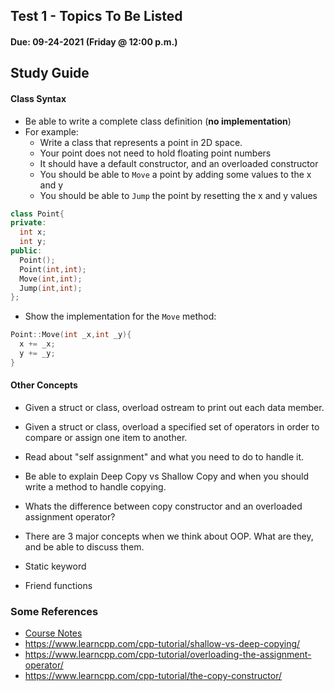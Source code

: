 ## Test 1 - Topics To Be Listed
#### Due: 09-24-2021 (Friday @ 12:00 p.m.)

## Study Guide



#### Class Syntax

- Be able to write a complete class definition (**no implementation**)
- For example: 
  - Write a class that represents a point in 2D space.
  - Your point does not need to hold floating point numbers 
  - It should have a default constructor, and an overloaded constructor
  - You should be able to `Move` a point by adding some values to the x and y 
  - You should be able to `Jump` the point by resetting the x and y values

```cpp
class Point{
private:
  int x;
  int y;
public:
  Point();
  Point(int,int);
  Move(int,int);
  Jump(int,int);
};
```

- Show the implementation for the `Move` method:

```cpp
Point::Move(int _x,int _y){
  x += _x;
  y += _y;
}
```

#### Other Concepts

- Given a struct or class, overload ostream to print out each data member.

- Given a struct or class, overload a specified set of operators in order to compare or assign
  one item to another.

- Read about "self assignment" and what you need to do to handle it.

- Be able to explain Deep Copy vs Shallow Copy and when you should write a method to handle copying.

- Whats the difference between copy constructor and an overloaded assignment operator?

- There are 3 major concepts when we think about OOP. What are they, and be able to discuss them. 
  
- Static keyword

- Friend functions



### Some References

- [Course Notes](../../CourseNotes.pdf)
- https://www.learncpp.com/cpp-tutorial/shallow-vs-deep-copying/
- https://www.learncpp.com/cpp-tutorial/overloading-the-assignment-operator/
- https://www.learncpp.com/cpp-tutorial/the-copy-constructor/